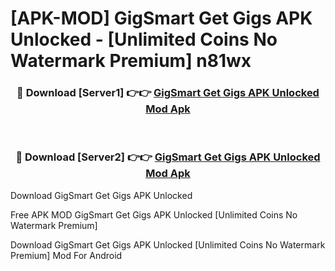 # [APK-MOD] GigSmart Get Gigs APK Unlocked - [Unlimited Coins No Watermark Premium] n81wx



<div align="center">
<h3>🔴 Download [Server1] 👉👉 <a href="https://momento.my/?title=GigSmart_Get_Gigs_APK_Unlocked">GigSmart Get Gigs APK Unlocked Mod Apk</a></h3><br>

<h3>🔴 Download [Server2] 👉👉 <a href="https://momento.my/?title=GigSmart_Get_Gigs_APK_Unlocked">GigSmart Get Gigs APK Unlocked Mod Apk</a></h3>
</div>



Download GigSmart Get Gigs APK Unlocked 

Free APK MOD GigSmart Get Gigs APK Unlocked [Unlimited Coins No Watermark Premium]

Download GigSmart Get Gigs APK Unlocked [Unlimited Coins No Watermark Premium] Mod For Android
